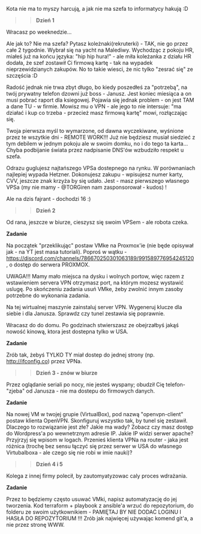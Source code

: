 Kota nie ma to myszy harcują, a jak nie ma szefa to informatycy hakują :D 


>>**Dzień 1**

Wracasz po weeknedzie...

Ale jak to? Nie ma szefa? Pytasz koleżnaki(rekruterki) - TAK, nie go przez całe 2 tygodnie. Wybrał się na yacht na Malediwy. 
Wychodząc z pokoju HR, miałeś już na końcu języka: "hip hip hura!" - ale miła koleżanka z działu HR dodała, że szef zostawił Ci firmową kartę - tak na wypadek nieprzewidzianych zakupów.
No to takie wiesci, że nic tylko "zesrać się" ze szczęścia :D

Radość jednak nie trwa zbyt długo, bo kiedy poszedłeś za "potrzebą", na twój prywatny telefon dzowni już boss - Janusz.
Jest koniec miesiąca a on musi pobrać raport dla ksiegowej. Pojawia się jednak problem - on jest TAM a dane TU - w firmie.
Mowisz mu o VPN - ale jego to nie intersuje: "ma działać i kup co trzeba - przecież masz firmową kartę" mowi, rozłączając się.

Twoja pierwsza myśl to wymarzone, od dawna wyczekiwane, wyśnione przez te wszytkie dni - REMOTE WORK!!!
Już nie będziesz musiał siedzieć z tym debilem w jednym pokoju ale w swoim domku, no i do tego ta karta...
Chyba podbijanie świata przez nadpisanie DNS'ów wzbudziło respekt u szefa. 

Odrazu guglujesz najtańszego VPSa dostepnego na rynku. W porównaniach najlepiej wypada Hetzner. 
Dokonujesz zakupu - wpisujesz numer karty, CVV, jeszcze znak krzyża by się udało. Jest - masz pierwszego własnego VPSa
(my nie mamy - @TORGiren nam zasponsorował - kudos) !

Ale na dzis fajrant - dochodzi 16 :)


>>**Dzień 2**

Od rana, jeszcze w biurze, cieszysz się swoim VPSem - ale robota czeka.

**Zadanie**

Na początek "przeklikując" postaw VMke na Proxmox'ie (nie będe opisywał jak - na YT jest masa tutoriali). 
Poproś w wątku - https://discord.com/channels/786670250301063189/991589776954245120, o dostęp do serwera PROXMOX.

UWAGA!!! 
Mamy mało miejsca na dysku i wolnych portow, więc razem z wstawieniem servera VPN otrzymasz port, na którym mozesz wystawić uslugę. 
Po skończeniu zadania usuń VMke, żeby zwolnić innym zasoby potrzebne do wykonania zadania. 

Na tej wirtualnej maszynie zainstaluj server VPN.
Wygeneruj klucze dla siebie i dla Janusza. Sprawdz czy tunel zestawia się poprawnie. 

Wracasz do do domu.
Po godzinach stwierszasz ze obejrzałbyś jakąś nowość kinową, ktora jest dostepna tylko w USA.

**Zadanie**

Zrób tak, żebyś TYLKO TY miał dostep do jednej strony (np. http://ifconfig.co) przez VPNa.


>>**Dzień 3 - znów w biurze**

Przez oglądanie seriali po nocy, nie jesteś wyspany; obudził Cię telefon-"zjeba" od Janusza - nie ma dostepu do firmowych danych.

**Zadanie**

Na nowej VM w twojej grupie (VirtualBox), pod nazwą "openvpn-client" postaw klienta OpenVPN. Skonfiguruj wszystko tak, by tunel się zestawił.
Dlaczego to rozwiązanie jest złe? Jakie ma wady? Zobacz czy masz dostęp do Wordpress'a po wewnetrznym adresie IP. Jakie IP widzi serwer apache? Przyjrzyj się wpisom w logach.
Przenieś klienta VPNa na router - jaka jest różnica (trochę bez sensu łączyć się przez serwer w USA do własnego Virtubalboxa - ale czego się nie robi w imie nauki)?


>>**Dzień 4 i 5**

Kolega z innej firmy polecił, by zautomyatyzowac caly proces wdrażania.

**Zadanie** 

Przez to będziemy często usuwać VMki, napisz automatyzację do jej tworzenia.
Kod terraform + playbook z ansible'a wrzuć do repozytorium, do folderu ze swoim użytkownikiem - PAMIĘTAJ BY NIE DODAĆ LOGINU I HASŁA DO REPOZYTORIUM !!!
Zrób jak najwięcej używając komend git'a, a nie przez stronę WWW.
